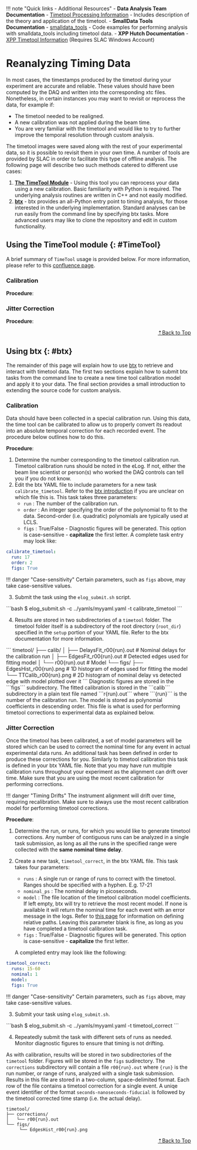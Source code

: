 !!! note "Quick links - Additional Resources"
    - **Data Analysis Team Documentation** - [Timetool Processing Information][1] - Includes description of the theory and application of the timetool.
    - **SmallData Tools Documentation** - [smalldata_tools][2] - Code examples for performing analysis with smalldata_tools including timetool data.
    - **XPP Hutch Documentation** - [XPP Timetool Information][3] (Requires SLAC Windows Account)

# Reanalyzing Timing Data
In most cases, the timestamps produced by the timetool during your experiment are accurate and reliable. These values should have been computed by the DAQ and written into the corresponding xtc files. Nonetheless, in certain instances you may want to revisit or reprocess the data, for example if:

- The timetool needed to be realigned.
- A new calibration was not applied during the beam time.
- You are very familiar with the timetool and would like to try to further improve the temporal resolution through custom analysis.

The timetool images were saved along with the rest of your experimental data, so it is possible to revisit them in your own time. A number of tools are provided by SLAC in order to facilitate this type of offline analysis. The following page will describe two such methods catered to different use cases:

1. [**The TimeTool Module**](#TimeTool) - Using this tool you can reprocess your data using a new calibration. Basic familiarity with Python is required. The underlying analysis routines are written in C++ and not easily modified.
2. [**btx**](#btx) - btx provides an all-Python entry point to timing analysis, for those interested in the underlying implementation. Standard analyses can be run easily from the command line by specifying btx tasks. More advanced users may like to clone the repository and edit in custom functionality.


## Using the TimeTool module {: #TimeTool}

A brief summary of `TimeTool` usage is provided below. For more information, please refer to this [confluence page](https://confluence.slac.stanford.edu/display/PSDM/TimeTool).

### Calibration

**Procedure**:

### Jitter Correction

**Procedure**:

[<p align="right">&#8673;Back to Top</p>](#)

## Using btx {: #btx}
The remainder of this page will explain how to use [btx](https://www.github.com/lcls-users/btx) to retrieve and interact with timetool data. The first two sections explain how to submit btx tasks from the command line to create a new time tool calibration model and apply it to your data. The final section provides a small introduction to extending the source code for custom analysis.

### Calibration
Data should have been collected in a special calibration run. Using this data, the time tool can be calibrated to allow us to properly convert its readout into an absolute temporal correction for each recorded event. The procedure below outlines how to do this.

**Procedure**:

1. Determine the number corresponding to the timetool calibration run. Timetool calibration runs should be noted in the eLog. If not, either the beam line scientist or person(s) who worked the DAQ controls can tell you if you do not know.
2. Edit the btx YAML file to include parameters for a new task ```calibrate_timetool```. Refer to the [btx introduction](/before/analysis) if you are unclear on which file this is. This task takes three parameters:
    - ```run``` : The number of the calibration run.
    - ```order``` : An integer specifying the order of the polynomial to fit to the data. Second-order (i.e. quadratic) polynomials are typically used at LCLS.
    - ```figs``` : True/False - Diagnostic figures will be generated. This option is case-sensitive - **capitalize** the first letter.
    A complete task entry may look like:
```yaml
calibrate_timetool:
  run: 17
  order: 2
  figs: True
```

!!! danger "Case-sensitivity"
    Certain parameters, such as ```figs``` above, may take case-sensitive values.
    
<ol start=3>
<li>Submit the task using the <code>elog_submit.sh</code> script.</li>
</ol>
```bash
$ elog_submit.sh -c ../yamls/myyaml.yaml -t calibrate_timetool
```
<ol start=4>
<li>Results are stored in two subdirectories of a <code>timetool</code> folder. The timetool folder itself is a subdirectory of the root directory (<code>root_dir</code>) specified in the <code>setup</code> portion of your YAML file. Refer to the btx documentation for more information.</li>
</ol>
```
timetool/
    ├── calib/
    │   ├── DelaysFit_r00{run}.out # Nominal delays for the calibration run
    │   ├── EdgesFit_r00{run}.out # Detected edges used for fitting model
    │   └── r00{run}.out # Model
    └── figs/
     ├── EdgesHist_r00{run}.png # 1D histogram of edges used for fitting the model
     └── TTCalib_r00{run}.png # 2D histogram of nominal delay vs detected edge with model plotted over it
```
Diagnostic figures are stored in the ```figs``` subdirectory. The fitted calibration is stored in the ```calib``` subdirectory in a plain text file named ```r{run}.out``` where ```{run}``` is the number of the calibration run. The model is stored as polynomial coefficients in descending order. This file is what is used for performing timetool corrections to experimental data as explained below.

### Jitter Correction
Once the timetool has been calibrated, a set of model parameters will be stored which can be used to correct the nominal time for any event in actual experimental data runs. An additional task has been defined in order to produce these corrections for you. Similarly to timetool calibration this task is defined in your btx YAML file. Note that you may have run multiple calibration runs throughout your experiment as the alignment can drift over time. Make sure that you are using the most recent calibration for performing corrections. 

!!! danger "Timing Drifts"
    The instrument alignment will drift over time, requiring recalibration. Make sure to always use the most recent calibration model for performing timetool corrections.

**Procedure**:

1. Determine the run, or runs, for which you would like to generate timetool corrections. Any number of contiguous runs can be analyzed in a single task submission, as long as all the runs in the specified range were collected with the **same nominal time delay**.
2. Create a new task, ```timetool_correct```, in the btx YAML file. This task takes four parameters:
    - ```runs``` : A single run or range of runs to correct with the timetool. Ranges should be specified with a hyphen. E.g. 17-21
    - ```nominal_ps``` : The nominal delay in picoseconds.
    - ```model``` : The file location of the timetool calibration model coefficients. If left empty, btx will try to retrieve the most recent model. If none is available it will return the nominal time for each event with an error message in the logs. Refer to [this page](/before/timetool) for information on defining relative paths. Leaving this parameter blank is fine, as long as you have completed a timetool calibration task.
    - ```figs``` : True/False - Diagnostic figures will be generated. This option is case-sensitive - **capitalize** the first letter.


    A completed entry may look like the following:

```yaml
timetool_correct:
  runs: 15-60
  nominal: 1
  model:
  figs: True
```

!!! danger "Case-sensitivity"
    Certain parameters, such as ```figs``` above, may take case-sensitive values.

<ol start=3>
<li>Submit your task using <code>elog_submit.sh</code>.</li></ol>
```bash
$ elog_submit.sh -c ../yamls/myyaml.yaml -t timetool_correct
```
<ol start=4>
<li>Repeatedly submit the task with different sets of runs as needed. Monitor diagnostic figures to ensure that timing is not drifting.</li></ol>

As with calibration, results will be stored in two subdirectories of the ```timetool``` folder. Figures will be stored in the ```figs``` sudirectory. The ```corrections``` subdirectory will contain a file ```r00{run}.out``` where ```{run}``` is the run number, or range of runs, analyzed with a single task submission. Results in this file are stored in a two-column, space-delimited format. Each row of the file contains a timetool correction for a single event. A uniqe event identifier of the format ```seconds-nanoseconds-fiducial``` is followed by the timetool corrected time stamp (i.e. the actual delay).
```
timetool/
├── corrections/
│   └── r00{run}.out
└── figs/
     └── EdgesHist_r00{run}.png
```

[<p align="right">&#8673;Back to Top</p>](#)

[1]: https://confluence.slac.stanford.edu/display/PSDM/TimeTool
[2]: https://confluence.slac.stanford.edu/display/PSDM/smalldata_tools%3A+Analysis+tools+for+aligned+data
[3]: https://confluence.slac.stanford.edu/pages/viewpage.action?spaceKey=XPP&title=2.6+Time+Tool
